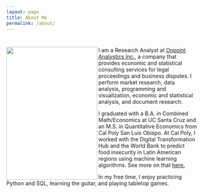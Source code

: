 ```yaml
---
layout: page
title: About Me
permalink: /about/
---
```


# <img align="left" src="{{site.baseurl}}/images/profile.jpg" width="240" height="350">

I am a Research Analyst at [Onpoint Analystics Inc.](https://onpointanalytics.com/staff/david-ngo/), a company that provides economic and statistical consulting services for legal proceedings and business disputes. I perform market research, data analysis, programming and visualization, economic and statistical analysis, and document research.

I graduated with a B.A. in Combined Math/Economics at UC Santa Cruz and an M.S. in Quantitative Economics from Cal Poly San Luis Obispo. At Cal Poly, I worked with the Digital Transformation Hub and the World Bank to predict food insecurity in Latin American regions using machine learning algorithms. See more on that [here.](https://dxhub.calpoly.edu/challenges/early-warning-for-early-action/)

In my free time, I enjoy practicing Python and SQL, learning the guitar, and playing tabletop games.
